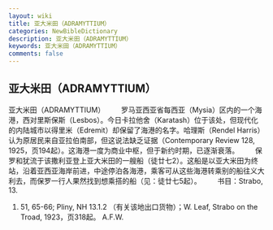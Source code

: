 ```yaml
---
layout: wiki
title: 亚大米田（ADRAMYTTIUM）
categories: NewBibleDictionary
description: 亚大米田（ADRAMYTTIUM）
keywords: 亚大米田（ADRAMYTTIUM）
comments: false
---
```


## 亚大米田（ADRAMYTTIUM）



亚大米田（ADRAMYTTIUM）
　　罗马亚西亚省每西亚（Mysia）区内的一个海港，西对里斯保斯（Lesbos）。今日卡拉他舍（Karatash）位于该处，但现代化的内陆城市以得里米（Edremit）却保留了海港的名字。哈理斯（Rendel Harris）认为原居民来自亚拉伯南部，但这说法缺乏证据（Contemporary Review 128, 1925，页194起）。这海港一度为商业中枢，但于新约时期，已逐渐衰落。
　　保罗和犹流于该撒利亚登上亚大米田的一艘船（徒廿七2）。这船是以亚大米田为终站，沿着亚西亚海岸前进，中途停泊各海港，乘客可从这些海港转乘别的船往义大利去，而保罗一行人果然找到想乘搭的船（见：徒廿七5起）。
　　书目：Strabo, 13.
 1. 51, 65-66; Pliny, NH 13.1.2
（有关该地出口货物）；W. Leaf, Strabo on the Troad, 1923，页318起。
A.F.W.




